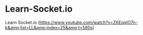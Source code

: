 # Learn-Socket.io
Learn Socket.io (https://www.youtube.com/watch?v=ZKEqqIO7n-k&amp;list=LL&amp;index=25&amp;t=580s)
